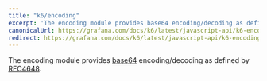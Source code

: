 ```yaml
---
title: "k6/encoding"
excerpt: 'The encoding module provides base64 encoding/decoding as defined by RFC4648.'
canonicalUrl: https://grafana.com/docs/k6/latest/javascript-api/k6-encoding/
redirect: https://grafana.com/docs/k6/latest/javascript-api/k6-encoding/
---
```

The encoding module provides [base64](https://en.wikipedia.org/wiki/Base64)
encoding/decoding as defined by [RFC4648](https://tools.ietf.org/html/rfc4648).

